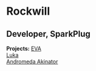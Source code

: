 # Rockwill
## Developer, SparkPlug

**Projects:**
[EVA](https://eva.sparkplug.page)  
[Luka](https://luka.sparkplug.page)  
[Andromeda Akinator](https://aki.sparkplug.page)  
